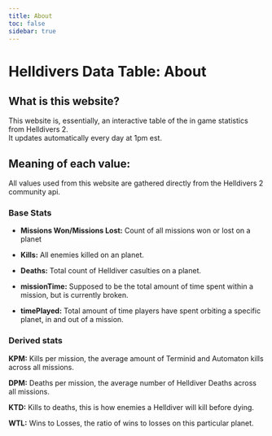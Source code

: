 ```yaml
---
title: About
toc: false
sidebar: true
---
```



# Helldivers Data Table: About

## What is this website?

This website is, essentially, an interactive table of the in game statistics from Helldivers 2.  
It updates automatically every day at 1pm est.

## Meaning of each value:

All values used from this website are gathered directly from the Helldivers 2 community api.



### Base Stats

 *  **Missions Won/Missions Lost:** Count of all missions won or lost on a planet

 *  **Kills:** All enemies killed on an planet.

 *  **Deaths:** Total count of Helldiver casulties on a planet.

 *  **missionTime:** Supposed to be the total amount of time spent within a mission, but is currently broken.

 *  **timePlayed:** Total amount of time players have spent orbiting a specific planet, 
in and out of a mission.



### Derived stats
**KPM:** Kills per mission, the average amount of Terminid and Automaton kills across all missions.

**DPM:** Deaths per mission, the average number of Helldiver Deaths across all missions.

**KTD:** Kills to deaths, this is how enemies a Helldiver will kill before dying.

**WTL:** Wins to Losses, the ratio of wins to losses on this particular planet. 

